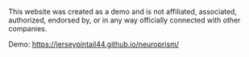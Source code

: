This website was created as a demo and is not affiliated, associated, authorized, endorsed by, or in any way officially connected with other companies. 

Demo: https://jerseypintail44.github.io/neuroprism/
